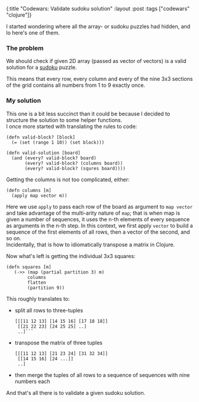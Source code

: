 {:title "Codewars: Validate sudoku solution"
 :layout :post
 :tags ["codewars" "clojure"]}

I started wondering where all the array- or sudoku puzzles had hidden, and lo
here's one of them.

### The problem

We should check if given 2D array (passed as vector of vectors) is a valid
solution for a [sudoku](https://en.wikipedia.org/wiki/Sudoku) puzzle.

This means that every row, every column and every of the nine 3x3 sections of
the grid contains all numbers from 1 to 9 exactly once.

### My solution

This one is a bit less succinct than it could be because I decided to structure
the solution to some helper functions.  
I once more started with translating the rules to code:

```language-clojure
(defn valid-block? [block]
  (= (set (range 1 10)) (set block)))
  
(defn valid-solution [board]
  (and (every? valid-block? board)
       (every? valid-block? (columns board))
       (every? valid-block? (squres board))))
```

Getting the columns is not too complicated, either:

```language-clojure
(defn columns [m]
  (apply map vector m))
```

Here we use `apply` to pass each row of the board as argument to `map vector`
and take advantage of the multi-arity nature of `map`; that is when map is given
a number of sequences, it uses the n-th elements of every sequence as arguments
in the n-th step. In this context, we first apply `vector` to build a sequence
of the first elements of all rows, then a vector of the second, and so on.  
Incidentally, that is how to idiomatically transpose a matrix in Clojure.

Now what's left is getting the individual 3x3 squares:

```language-clojure
(defn squares [m]
   (->> (map (partial partition 3) m)
        columns
        flatten
        (partition 9))
```

This roughly translates to:

- split all rows to three-tuples 
  ```
  [[[11 12 13] [14 15 16] [17 18 18]]
   [[21 22 23] [24 25 25] ..]
   ..]```
- transpose the matrix of three tuples
  ```
  [[[11 12 13] [21 23 24] [31 32 34]]
   [[14 15 16] [24 ...]]
   ..]
  ```
- then merge the tuples of all rows to a sequence of sequences with nine numbers
  each

And that's all there is to validate a given sudoku solution.
